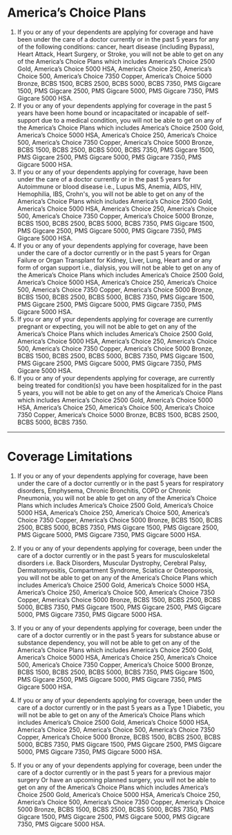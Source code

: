 # America’s Choice Plans

1. If you or any of your dependents are applying for coverage and have been under the care of a doctor currently or in the past 5 years for any of the following conditions: cancer, heart disease (including Bypass), Heart Attack, Heart Surgery, or Stroke, you will not be able to get on any of the America’s Choice Plans which includes America’s Choice 2500 Gold, America’s Choice 5000 HSA, America’s Choice 250, America’s Choice 500, America’s Choice 7350 Copper, America’s Choice 5000 Bronze, BCBS 1500, BCBS 2500, BCBS 5000, BCBS 7350, PMS Gigcare 1500, PMS Gigcare 2500, PMS Gigcare 5000, PMS Gigcare 7350, PMS Gigcare 5000 HSA.
2. If you or any of your dependents applying for coverage in the past 5 years have been home bound or incapacitated or incapable of self-support due to a medical condition, you will not be able to get on any of the America’s Choice Plans which includes America’s Choice 2500 Gold, America’s Choice 5000 HSA, America’s Choice 250, America’s Choice 500, America’s Choice 7350 Copper, America’s Choice 5000 Bronze, BCBS 1500, BCBS 2500, BCBS 5000, BCBS 7350, PMS Gigcare 1500, PMS Gigcare 2500, PMS Gigcare 5000, PMS Gigcare 7350, PMS Gigcare 5000 HSA.
3. If you or any of your dependents applying for coverage, have been under the care of a doctor currently or in the past 5 years for Autoimmune or blood disease i.e., Lupus MS, Anemia, AIDS, HIV, Hemophilia, IBS, Crohn's, you will not be able to get on any of the America’s Choice Plans which includes America’s Choice 2500 Gold, America’s Choice 5000 HSA, America’s Choice 250, America’s Choice 500, America’s Choice 7350 Copper, America’s Choice 5000 Bronze, BCBS 1500, BCBS 2500, BCBS 5000, BCBS 7350, PMS Gigcare 1500, PMS Gigcare 2500, PMS Gigcare 5000, PMS Gigcare 7350, PMS Gigcare 5000 HSA.
4. If you or any of your dependents applying for coverage, have been under the care of a doctor currently or in the past 5 years for Organ Failure or Organ Transplant for Kidney, Liver, Lung, Heart and or any form of organ support i.e., dialysis, you will not be able to get on any of the America’s Choice Plans which includes America’s Choice 2500 Gold, America’s Choice 5000 HSA, America’s Choice 250, America’s Choice 500, America’s Choice 7350 Copper, America’s Choice 5000 Bronze, BCBS 1500, BCBS 2500, BCBS 5000, BCBS 7350, PMS Gigcare 1500, PMS Gigcare 2500, PMS Gigcare 5000, PMS Gigcare 7350, PMS Gigcare 5000 HSA.
5. If you or any of your dependents applying for coverage are currently pregnant or expecting, you will not be able to get on any of the America’s Choice Plans which includes America’s Choice 2500 Gold, America’s Choice 5000 HSA, America’s Choice 250, America’s Choice 500, America’s Choice 7350 Copper, America’s Choice 5000 Bronze, BCBS 1500, BCBS 2500, BCBS 5000, BCBS 7350, PMS Gigcare 1500, PMS Gigcare 2500, PMS Gigcare 5000, PMS Gigcare 7350, PMS Gigcare 5000 HSA.
6. If you or any of your dependents applying for coverage, are currently being treated for condition(s) you have been hospitalized for in the past 5 years, you will not be able to get on any of the America’s Choice Plans which includes America’s Choice 2500 Gold, America’s Choice 5000 HSA, America’s Choice 250, America’s Choice 500, America’s Choice 7350 Copper, America’s Choice 5000 Bronze, BCBS 1500, BCBS 2500, BCBS 5000, BCBS 7350.
---
# Coverage Limitations

1. If you or any of your dependents applying for coverage, have been under the care of a doctor currently or in the past 5 years for respiratory disorders, Emphysema, Chronic Bronchitis, COPD or Chronic Pneumonia, you will not be able to get on any of the America’s Choice Plans which includes America’s Choice 2500 Gold, America’s Choice 5000 HSA, America’s Choice 250, America’s Choice 500, America’s Choice 7350 Copper, America’s Choice 5000 Bronze, BCBS 1500, BCBS 2500, BCBS 5000, BCBS 7350, PMS Gigcare 1500, PMS Gigcare 2500, PMS Gigcare 5000, PMS Gigcare 7350, PMS Gigcare 5000 HSA.

2. If you or any of your dependents applying for coverage, been under the care of a doctor currently or in the past 5 years for musculoskeletal disorders i.e. Back Disorders, Muscular Dystrophy, Cerebral Palsy, Dermatomyositis, Compartment Syndrome, Sciatica or Osteoporosis, you will not be able to get on any of the America’s Choice Plans which includes America’s Choice 2500 Gold, America’s Choice 5000 HSA, America’s Choice 250, America’s Choice 500, America’s Choice 7350 Copper, America’s Choice 5000 Bronze, BCBS 1500, BCBS 2500, BCBS 5000, BCBS 7350, PMS Gigcare 1500, PMS Gigcare 2500, PMS Gigcare 5000, PMS Gigcare 7350, PMS Gigcare 5000 HSA.

3. If you or any of your dependents applying for coverage, been under the care of a doctor currently or in the past 5 years for substance abuse or substance dependency, you will not be able to get on any of the America’s Choice Plans which includes America’s Choice 2500 Gold, America’s Choice 5000 HSA, America’s Choice 250, America’s Choice 500, America’s Choice 7350 Copper, America’s Choice 5000 Bronze, BCBS 1500, BCBS 2500, BCBS 5000, BCBS 7350, PMS Gigcare 1500, PMS Gigcare 2500, PMS Gigcare 5000, PMS Gigcare 7350, PMS Gigcare 5000 HSA.

4. If you or any of your dependents applying for coverage, been under the care of a doctor currently or in the past 5 years as a Type 1 Diabetic, you will not be able to get on any of the America’s Choice Plans which includes America’s Choice 2500 Gold, America’s Choice 5000 HSA, America’s Choice 250, America’s Choice 500, America’s Choice 7350 Copper, America’s Choice 5000 Bronze, BCBS 1500, BCBS 2500, BCBS 5000, BCBS 7350, PMS Gigcare 1500, PMS Gigcare 2500, PMS Gigcare 5000, PMS Gigcare 7350, PMS Gigcare 5000 HSA.

5. If you or any of your dependents applying for coverage, been under the care of a doctor currently or in the past 5 years for a previous major surgery Or have an upcoming planned surgery, you will not be able to get on any of the America’s Choice Plans which includes America’s Choice 2500 Gold, America’s Choice 5000 HSA, America’s Choice 250, America’s Choice 500, America’s Choice 7350 Copper, America’s Choice 5000 Bronze, BCBS 1500, BCBS 2500, BCBS 5000, BCBS 7350, PMS Gigcare 1500, PMS Gigcare 2500, PMS Gigcare 5000, PMS Gigcare 7350, PMS Gigcare 5000 HSA.